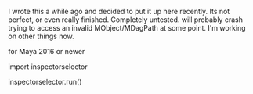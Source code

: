 I wrote this a while ago and decided to put it up here recently.  Its not perfect, or even really finished.  Completely untested. will probably crash trying to access an invalid MObject/MDagPath at some point. I'm working on other things now.


for Maya 2016 or newer



import inspectorselector

inspectorselector.run()

